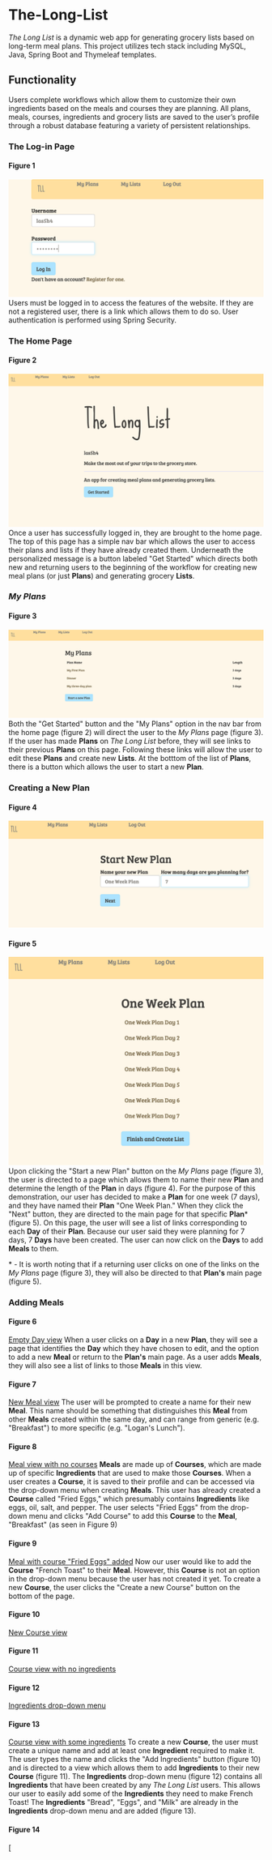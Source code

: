 # The-Long-List

*The Long List* is a dynamic web app for generating grocery lists based on long-term meal plans. This project utilizes tech stack including MySQL, Java, Spring Boot and Thymeleaf templates.

## Functionality
Users complete workflows which allow them to customize their own ingredients based on the meals and courses they are planning. All plans, meals, courses, ingredients and grocery lists are saved to the user’s profile through a robust database featuring a variety of persistent relationships.

### The Log-in Page

#### Figure 1
![Log-in view](https://github.com/las5h4/The-Long-List/blob/master/Figures/TLL_fig1_login.png)
Users must be logged in to access the features of the website. If they are not a registered user, there is a link which allows them to do so. User authentication is performed using Spring Security.

### The Home Page

#### Figure 2
![Home page view](https://github.com/las5h4/The-Long-List/blob/master/Figures/TLL_fig2_homepage.png)
Once a user has successfully logged in, they are brought to the home page. The top of this page has a simple nav bar which allows the user to access their plans and lists if they have already created them. Underneath the personalized message is a button labeled "Get Started" which directs both new and returning users to the beginning of the workflow for creating new meal plans (or just **Plans**) and generating grocery **Lists**.

### *My Plans*

#### Figure 3
![My Plans view](https://github.com/las5h4/The-Long-List/blob/master/Figures/TLL_fig3_myplans.png)
Both the "Get Started" button and the "My Plans" option in the nav bar from the home page (figure 2) will direct the user to the *My Plans* page (figure 3). If the user has made **Plans** on *The Long List* before, they will see links to their previous **Plans** on this page. Following these links will allow the user to edit these **Plans** and create new **Lists**. At the botttom of the list of **Plans**, there is a button which allows the user to start a new **Plan**.   

### Creating a New **Plan**

#### Figure 4
![New Plan View](https://github.com/las5h4/The-Long-List/blob/master/Figures/TLL_fig4_startnewplan.png)
#### Figure 5
![Plan View](https://github.com/las5h4/The-Long-List/blob/master/Figures/TLL_fig5_planview.png)
Upon clicking the "Start a new Plan" button on the *My Plans* page (figure 3), the user is directed to a page which allows them to name their new **Plan** and determine the length of the **Plan** in days (figure 4). For the purpose of this demonstration, our user has decided to make a **Plan** for one week (7 days), and they have named their **Plan** "One Week Plan." When they click the "Next" button, they are directed to the main page for that specific **Plan**\* (figure 5). On this page, the user will see a list of links corresponding to each **Day** of their **Plan**. Because our user said they were planning for 7 days, 7 **Days** have been created. The user can now click on the **Days** to add **Meals** to them.

\* - It is worth noting that if a returning user clicks on one of the links on the *My Plans* page (figure 3), they will also be directed to that **Plan's** main page (figure 5).

### Adding **Meals**

#### Figure 6
[Empty Day view](https://github.com/las5h4/The-Long-List/blob/master/Figures/TLL_fig6_dayviewnomeals.png)
When a user clicks on a **Day** in a new **Plan**, they will see a page that identifies the **Day** which they have chosen to edit, and the option to add a new **Meal** or return to the **Plan's** main page. As a user adds **Meals**, they will also see a list of links to those **Meals** in this view.

#### Figure 7
[New Meal view](https://github.com/las5h4/The-Long-List/blob/master/Figures/TLL_fig7_addnewmeal.png)
The user will be prompted to create a name for their new **Meal**. This name should be something that distinguishes this **Meal** from other **Meals** created within the same day, and can range from generic (e.g. "Breakfast") to more specific (e.g. "Logan's Lunch").

#### Figure 8
[Meal view with no courses](https://github.com/las5h4/The-Long-List/blob/master/Figures/TLL_fig8_mealviewnocourses.png)
**Meals** are made up of **Courses**, which are made up of specific **Ingredients** that are used to make those **Courses**. When a user creates a **Course**, it is saved to their profile and can be accessed via the drop-down menu when creating **Meals**. This user has already created a **Course** called "Fried Eggs," which presumably contains **Ingredients** like eggs, oil, salt, and pepper. The user selects "Fried Eggs" from the drop-down menu and clicks "Add Course" to add this **Course** to the **Meal**, "Breakfast" (as seen in Figure 9)

#### Figure 9
[Meal with course "Fried Eggs" added](https://github.com/las5h4/The-Long-List/blob/master/Figures/TLL_fig9_mealviewexistingcourse.png)
Now our user would like to add the **Course** "French Toast" to their **Meal**. However, this **Course** is not an option in the drop-down menu because the user has not created it yet. To create a new **Course**, the user clicks the "Create a new Course" button on the bottom of the page.

#### Figure 10
[New Course view](https://github.com/las5h4/The-Long-List/blob/master/Figures/TLL_fig10_newcourseview.png)
#### Figure 11
[Course view with no ingredients](https://github.com/las5h4/The-Long-List/blob/master/Figures/TLL_fig11_courseviewnoingredients.png)
#### Figure 12
[Ingredients drop-down menu](https://github.com/las5h4/The-Long-List/blob/master/Figures/TLL_fig12_ingredientdropdown.png)
#### Figure 13
[Course view with some ingredients](https://github.com/las5h4/The-Long-List/blob/master/Figures/TLL_fig13_courseviewexistingingredients.png)
To create a new **Course**, the user must create a unique name and add at least one **Ingredient** required to make it. The user types the name and clicks the "Add Ingredients" button (figure 10) and is directed to a view which allows them to add **Ingredients** to their new **Course** (figure 11). The **Ingredients** drop-down menu (figure 12) contains all **Ingredients** that have been created by any *The Long List* users. This allows our user to easily add some of the **Ingredients** they need to make French Toast! The **Ingredients** "Bread", "Eggs", and "Milk" are already in the **Ingredients** drop-down menu and are added (figure 13). 

#### Figure 14
[
